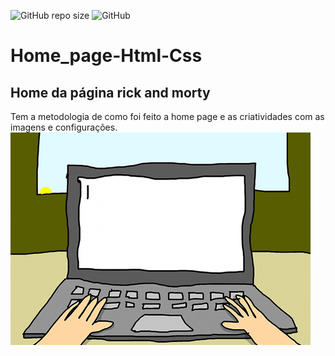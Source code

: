 ![GitHub repo size](https://img.shields.io/github/repo-size/Drinkss1/Home_page-Html-Css)
![GitHub](https://img.shields.io/github/license/Drinkss1/Home_page-Html-Css)
# Home_page-Html-Css
## Home da página rick and morty
Tem a metodologia de como foi feito a home page e as criatividades com as imagens e configurações.
![Computer](https://github.com/Drinkss1/Home_page-Html-Css/blob/master/giphy.gif)


















